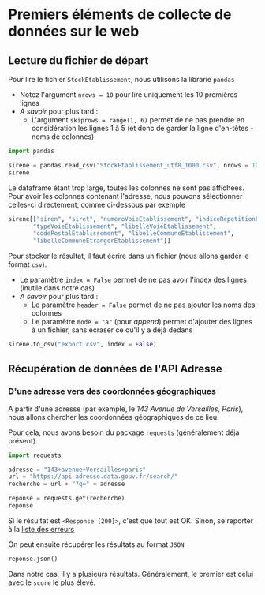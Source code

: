 # Premiers éléments de collecte de données sur le web

## Lecture du fichier de départ

Pour lire le fichier `StockEtablissement`, nous utilisons la librarie `pandas`

- Notez l'argument `nrows = 10` pour lire uniquement les 10 premières lignes
- *A savoir* pour plus tard : 
    - L'argument `skiprows = range(1, 6)` permet de ne pas prendre en considération les lignes 1 à 5 (et donc de garder la ligne d'en-têtes - noms de colonnes)

```python
import pandas

sirene = pandas.read_csv("StockEtablissement_utf8_1000.csv", nrows = 10)
sirene
```

Le dataframe étant trop large, toutes les colonnes ne sont pas affichées. Pour avoir les colonnes contenant l'adresse, nous pouvons sélectionner celles-ci directement, comme ci-dessous par exemple

```python
sirene[["siren", "siret", "numeroVoieEtablissement", "indiceRepetitionEtablissement",
       "typeVoieEtablissement", "libelleVoieEtablissement",
       "codePostalEtablissement", "libelleCommuneEtablissement",
       "libelleCommuneEtrangerEtablissement"]]
```

Pour stocker le résultat, il faut écrire dans un fichier (nous allons garder le format `csv`).

- Le paramètre `index = False` permet de ne pas avoir l'index des lignes (inutile dans notre cas)
- *A savoir* pour plus tard : 
    - Le paramètre `header = False` permet de ne pas ajouter les noms des colonnes
    - Le paramètre `mode = "a"` (pour *append*) permet d'ajouter des lignes à un fichier, sans écraser ce qu'il y a déjà dedans

```python
sirene.to_csv("export.csv", index = False)
```

## Récupération de données de l'API Adresse

### D'une adresse vers des coordonnées géographiques

A partir d'une adresse (par exemple, le *143 Avenue de Versailles, Paris*), nous allons chercher les coordonnées géographiques de ce lieu. 

Pour cela, nous avons besoin du package `requests` (généralement déjà présent).

```python
import requests

adresse = "143+avenue+Versailles+paris"
url = "https://api-adresse.data.gouv.fr/search/"
recherche = url + "?q=" + adresse

reponse = requests.get(recherche)
reponse
```

Si le résultat est `<Response [200]>`, c'est que tout est OK. Sinon, se reporter à la [liste des erreurs](https://developer.mozilla.org/en-US/docs/Web/HTTP/Status)

On peut ensuite récupérer les résultats au format `JSON` 

```python
reponse.json()
```

Dans notre cas, il y a plusieurs résultats. Généralement, le premier est celui avec le `score` le plus élevé.
